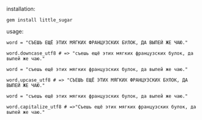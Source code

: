 installation:

    gem install little_sugar
  
usage: 
  
    word = "СЪЕШЬ ЕЩЁ ЭТИХ МЯГКИХ ФРАНЦУЗСКИХ БУЛОК, ДА ВЫПЕЙ ЖЕ ЧАЮ." 
   
    word.downcase_utf8 # => "съешь ещё этих мягких французских булок, да выпей же чаю."
  
    word = "съешь ещё этих мягких французских булок, да выпей же чаю." 
   
    word.upcase_utf8 # => "СЪЕШЬ ЕЩЁ ЭТИХ МЯГКИХ ФРАНЦУЗСКИХ БУЛОК, ДА ВЫПЕЙ ЖЕ ЧАЮ."
  
    word = "съешь ещё этих мягких французских булок, да выпей же чаю." 
   
    word.capitalize_utf8 # =>"Съешь ещё этих мягких французских булок, да выпей же чаю."
    
